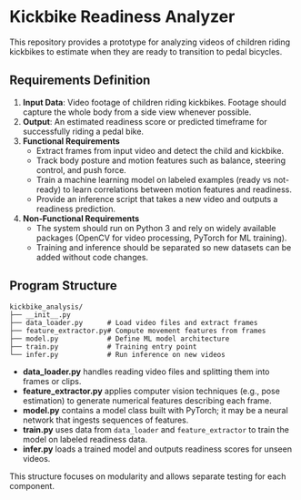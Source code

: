 # Kickbike Readiness Analyzer

This repository provides a prototype for analyzing videos of children riding kickbikes to estimate when they are ready to transition to pedal bicycles.

## Requirements Definition

1. **Input Data**: Video footage of children riding kickbikes. Footage should capture the whole body from a side view whenever possible.
2. **Output**: An estimated readiness score or predicted timeframe for successfully riding a pedal bike.
3. **Functional Requirements**
   - Extract frames from input video and detect the child and kickbike.
   - Track body posture and motion features such as balance, steering control, and push force.
   - Train a machine learning model on labeled examples (ready vs not-ready) to learn correlations between motion features and readiness.
   - Provide an inference script that takes a new video and outputs a readiness prediction.
4. **Non‑Functional Requirements**
   - The system should run on Python 3 and rely on widely available packages (OpenCV for video processing, PyTorch for ML training).
   - Training and inference should be separated so new datasets can be added without code changes.

## Program Structure

```
kickbike_analysis/
├── __init__.py
├── data_loader.py      # Load video files and extract frames
├── feature_extractor.py# Compute movement features from frames
├── model.py            # Define ML model architecture
├── train.py            # Training entry point
└── infer.py            # Run inference on new videos
```

- **data_loader.py** handles reading video files and splitting them into frames or clips.
- **feature_extractor.py** applies computer vision techniques (e.g., pose estimation) to generate numerical features describing each frame.
- **model.py** contains a model class built with PyTorch; it may be a neural network that ingests sequences of features.
- **train.py** uses data from `data_loader` and `feature_extractor` to train the model on labeled readiness data.
- **infer.py** loads a trained model and outputs readiness scores for unseen videos.

This structure focuses on modularity and allows separate testing for each component.
